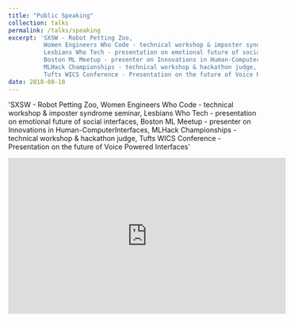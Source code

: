 ```yaml
---
title: "Public Speaking"
collection: talks
permalink: /talks/speaking
excerpt: 'SXSW - Robot Petting Zoo,
          Women Engineers Who Code - technical workshop & imposter syndrome seminar,
          Lesbians Who Tech - presentation on emotional future of social interfaces,
          Boston ML Meetup - presenter on Innovations in Human-ComputerInterfaces,
          MLHack Championships - technical workshop & hackathon judge,
          Tufts WICS Conference - Presentation on the future of Voice Powered Interfaces'
date: 2018-08-10
---
```

'SXSW - Robot Petting Zoo,
          Women Engineers Who Code - technical workshop & imposter syndrome seminar,
          Lesbians Who Tech - presentation on emotional future of social interfaces,
          Boston ML Meetup - presenter on Innovations in Human-ComputerInterfaces,
          MLHack Championships - technical workshop & hackathon judge,
          Tufts WICS Conference - Presentation on the future of Voice Powered Interfaces'

<iframe width="560" height="315" src="https://www.youtube.com/embed/XuH_iaANSq0?start=336" frameborder="0" allowfullscreen></iframe>          
